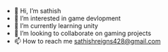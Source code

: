 - 👋 Hi, I’m sathish
- 👀 I’m interested in game devlopment
- 🌱 I’m currently learning unity
- 💞️ I’m looking to collaborate on gaming projects
- 📫 How to reach me sathishreigns428@gmail.com

<!---
sathish55512/sathish55512 is a ✨ special ✨ repository because its `README.md` (this file) appears on your GitHub profile.
You can click the Preview link to take a look at your changes.
--->
